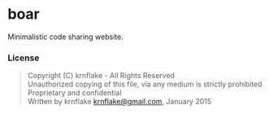 boar
====
Minimalistic code sharing website.

### License
>Copyright (C) krnflake - All Rights Reserved  
>Unauthorized copying of this file, via any medium is strictly prohibited
>Proprietary and confidential  
>Written by krnflake <krnflake@gmail.com>, January 2015
